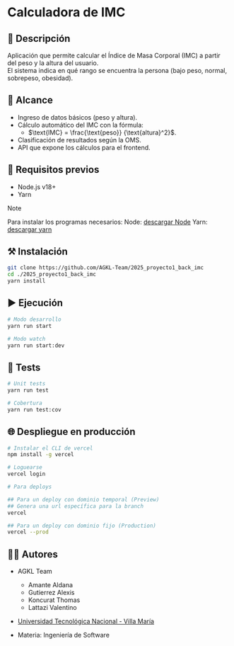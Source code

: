 # Calculadora de IMC

## 📌 Descripción

Aplicación que permite calcular el Índice de Masa Corporal (IMC) a partir del peso y la altura del usuario.  
El sistema indica en qué rango se encuentra la persona (bajo peso, normal, sobrepeso, obesidad).

## 🎯 Alcance

- Ingreso de datos básicos (peso y altura).
- Cálculo automático del IMC con la fórmula:
  - $\text{IMC} = \frac{\text{peso}} {\text{altura}^2}$.
- Clasificación de resultados según la OMS.
- API que expone los cálculos para el frontend.

## 📌 Requisitos previos

- Node.js v18+
- Yarn

> [!NOTE]
> Para instalar los programas necesarios:
> Node: [descargar Node](https://nodejs.org/en/download/)
> Yarn: [descargar yarn](https://classic.yarnpkg.com/en/docs/install#debian-stable)

## ⚒️ Instalación

```bash
git clone https://github.com/AGKL-Team/2025_proyecto1_back_imc
cd ./2025_proyecto1_back_imc
yarn install
```

## ▶️ Ejecución

```bash
# Modo desarrollo
yarn run start

# Modo watch
yarn run start:dev
```

## 🧪 Tests

```bash
# Unit tests
yarn run test

# Cobertura
yarn run test:cov
```

## 🌐 Despliegue en producción

```bash
# Instalar el CLI de vercel
npm install -g vercel

# Loguearse
vercel login

# Para deploys

## Para un deploy con dominio temporal (Preview)
## Genera una url específica para la branch
vercel

## Para un deploy con dominio fijo (Production)
vercel --prod
```

## 👨‍💻 Autores

- AGKL Team
  - Amante Aldana
  - Gutierrez Alexis
  - Koncurat Thomas
  - Lattazi Valentino

- [Universidad Tecnológica Nacional - Villa María](https://www.google.com/url?sa=t&source=web&rct=j&opi=89978449&url=https://www.frvm.utn.edu.ar/&ved=2ahUKEwidzN2etMSPAxW5IrkGHa5TAT0QFnoECDkQAQ&usg=AOvVaw2wudWAq9epLXJwg2kQfyWs)
- Materia: Ingeniería de Software
